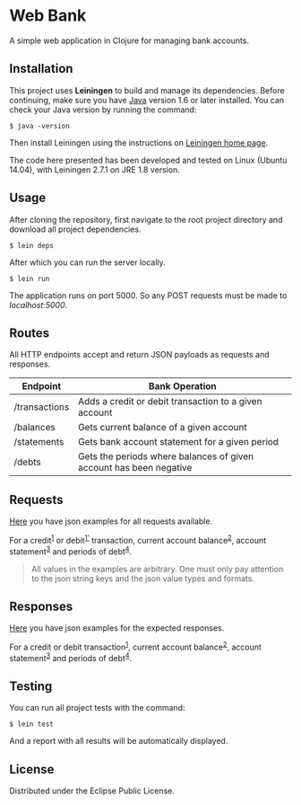 # Web Bank


A simple web application in Clojure for managing bank accounts.

## Installation

This project uses **Leiningen** to build and manage its dependencies. Before continuing, make sure you have [Java](https://www.oracle.com/technetwork/java/javase/downloads/index.html) version 1.6 or later installed. You can check your Java version by running the command:

    $ java -version


Then install Leiningen using the instructions on [Leiningen home page](https://leiningen.org/).

The code here presented has been developed and tested on Linux (Ubuntu 14.04), with Leiningen 2.7.1 on JRE 1.8 version.


## Usage

After cloning the repository, first navigate to the root project directory and download all project dependencies.

    $ lein deps

After which you can run the server locally.

    $ lein run

The application runs on port 5000. So any POST requests must be made to *localhost:5000*.


## Routes

All HTTP endpoints accept and return JSON payloads as requests and responses.

Endpoint   | Bank Operation
---------- | ------------------
/transactions | Adds a credit or debit transaction to a given account
/balances | Gets current balance of a given account
/statements | Gets bank account statement for a given period
/debts | Gets the periods where balances of given account has been negative


## Requests

[Here](https://github.com/DanLux/nubank/tree/master/resources/requests-examples) you have json examples for all requests available.

For a credit<sup>[1](https://github.com/DanLux/nubank/blob/master/resources/requests-examples/credit-transactions.json)</sup> or debit<sup>[1'](https://github.com/DanLux/nubank/blob/master/resources/requests-examples/debit-transactions.json)</sup> transaction, current account balance<sup>[2](https://github.com/DanLux/nubank/blob/master/resources/requests-examples/balances.json)</sup>, account statement<sup>[3](https://github.com/DanLux/nubank/blob/master/resources/requests-examples/statements.json)</sup> and periods of debt<sup>[4](https://github.com/DanLux/nubank/blob/master/resources/requests-examples/debts.json)</sup>.

> All values in the examples are arbitrary.
One must only pay attention to the json string keys and the json value types and formats.


## Responses

[Here](https://github.com/DanLux/nubank/tree/master/resources/responses-examples) you have json examples for the expected responses.

For a credit or debit transaction<sup>[1](https://github.com/DanLux/nubank/blob/master/resources/responses-examples/transactions.json)</sup>, current account balance<sup>[2](https://github.com/DanLux/nubank/blob/master/resources/responses-examples/balances.json)</sup>, account statement<sup>[3](https://github.com/DanLux/nubank/blob/master/resources/responses-examples/statements.json)</sup> and periods of debt<sup>[4](https://github.com/DanLux/nubank/blob/master/resources/responses-examples/debts.json)</sup>.


## Testing

You can run all project tests with the command:

    $ lein test

And a report with all results will be automatically displayed.


## License

Distributed under the Eclipse Public License.
